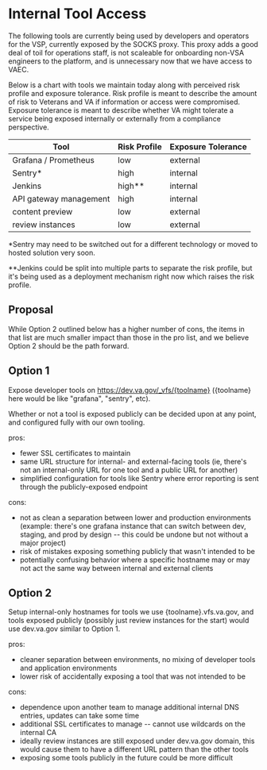# Internal Tool Access

The following tools are currently being used by developers and operators for the VSP, currently exposed by the SOCKS proxy. This proxy adds a good deal of toil for operations staff, is not scaleable for onboarding non-VSA engineers to the platform, and is unnecessary now that we have access to VAEC.

Below is a chart with tools we maintain today along with perceived risk profile and exposure tolerance. Risk profile is meant to describe the amount of risk to Veterans and VA if information or access were compromised. Exposure tolerance is meant to describe whether VA might tolerate a service being exposed internally or externally from a compliance perspective.

| Tool | Risk Profile | Exposure Tolerance |
| --- | --- | --- |
| Grafana / Prometheus | low | external |
| Sentry* | high | internal |
| Jenkins | high** | internal |
| API gateway management | high | internal |
| content preview | low | external |
| review instances | low | external |

*Sentry may need to be switched out for a different technology or moved to hosted solution very soon.

**Jenkins could be split into multiple parts to separate the risk profile, but it's being used as a deployment mechanism right now which raises the risk profile.

## Proposal

While Option 2 outlined below has a higher number of cons, the items in that list are much smaller impact than those in the pro list, and we believe Option 2 should be the path forward.

## Option 1

Expose developer tools on https://dev.va.gov/_vfs/{toolname} ({toolname} here would be like "grafana", "sentry", etc).

Whether or not a tool is exposed publicly can be decided upon at any point, and configured fully with our own tooling.

pros:

- fewer SSL certificates to maintain
- same URL structure for internal- and external-facing tools (ie, there's not an internal-only URL for one tool and a public URL for another)
- simplified configuration for tools like Sentry where error reporting is sent through the publicly-exposed endpoint

cons:

- not as clean a separation between lower and production environments (example: there's one grafana instance that can switch between dev, staging, and prod by design -- this could be undone but not without a major project)
- risk of mistakes exposing something publicly that wasn't intended to be
- potentially confusing behavior where a specific hostname may or may not act the same way between internal and external clients

## Option 2

Setup internal-only hostnames for tools we use {toolname}.vfs.va.gov, and tools exposed publicly (possibly just review instances for the start) would use dev.va.gov similar to Option 1.

pros:

- cleaner separation between environments, no mixing of developer tools and application environments
- lower risk of accidentally exposing a tool that was not intended to be

cons:

- dependence upon another team to manage additional internal DNS entries, updates can take some time
- additional SSL certificates to manage -- cannot use wildcards on the internal CA
- ideally review instances are still exposed under dev.va.gov domain, this would cause them to have a different URL pattern than the other tools
- exposing some tools publicly in the future could be more difficult
